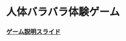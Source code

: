 # 人体バラバラ体験ゲーム
### [ゲーム説明スライド](https://docs.google.com/presentation/d/11MnO_OHsu39Hszwtwn_dbMJOi5ghrAdx/edit?usp=drive_link&ouid=103682370325902425252&rtpof=true&sd=true)
